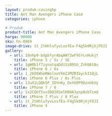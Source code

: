 ```yaml
---
layout: produk-casinghp
title: Ant Man Avengers iPhone Case
categories: iphone

# Produk
product-title: Ant Man Avengers iPhone Case
harga: 90000
sku: hn-0869
image-drive: 1t_2tHhlufyvLosfEa-F4g5k0RjXjFDJI
gallery:
  - url: 1Onhp9-bdpbYyrAbqAW72wF9SYcxHukjt
    title: iPhone 5 / 5s / SE
  - url: 1gW0b1f7zynatqaDdiVzO9SU_ZnhU6t8u
    title: iPhone 6 / 6s
  - url: 1_26IEWSmRWolnuYXmI2MZRIbyckI1QjL
    title: iPhone 6 Plus / 6s Plus
  - url: 1JuX1LQQk5P_IDVnKy_OxYU8P0OznUkUy
    title: iPhone 7 / 8
  - url: 1x2CQUf5sv2DQ1RSmlKN9A3ynp8shTcmd
    title: iPhone 7 Plus / 8 Plus
  - url: 1t_2tHhlufyvLosfEa-F4g5k0RjXjFDJI
    title: iPhone X
---
```

